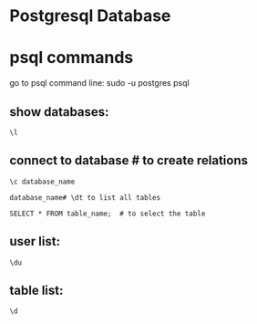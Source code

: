 # Postgresql Database

psql commands
=============

go to psql command line:
	sudo -u postgres psql

## show databases:
	\l

## connect to database # to create relations
	
	\c database_name

	database_name# \dt to list all tables
	
	SELECT * FROM table_name;  # to select the table 

## user list:
    
    \du
    
## table list:
    
    \d

        